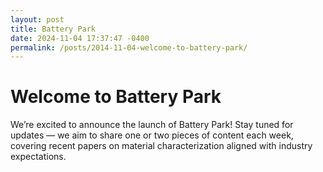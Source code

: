 ```yaml
---
layout: post
title: Battery Park
date: 2024-11-04 17:37:47 -0400
permalink: /posts/2014-11-04-welcome-to-battery-park/
---
```



<html>
  <head>
    <h1>Welcome to Battery Park</h1>
  </head>
  <body>
    We’re excited to announce the launch of Battery Park! Stay tuned for updates — we aim to share one or two pieces of content each week, covering recent papers on material characterization aligned with industry expectations.
  </body>
</html>
